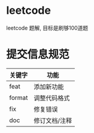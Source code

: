 #   leetcode

leetcode 题解, 目标是刷够100道题

#   提交信息规范

|关键字|功能|
|----|----|
|feat | 添加新功能|
|format| 调整代码格式|
|fix| 修复错误|
|doc| 修订文档/注释|
